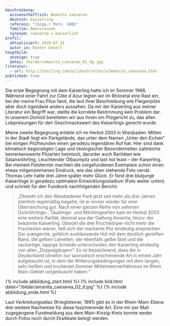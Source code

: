 ```yaml
---
beschreibung:
  wissenschaftlich: Amanita caesarea
  deutsch: Kaiserling
  referenz: "(Scop.) Pers. 1801"
  familie: Amanitaceae
  synonym: caesarea = kaiserlich
profil:
  aktualisiert: 2020-07-24
  autor_in: Dieter Gewalt
hauptbild:
  anzeige: true
  datei: /bilder/amanita_caesarea_01_dg.jpg
literatur:
  - url: http://tintling.com/pilzbuch/arten/a/Amanita_caesarea.html
published: true
---
```


Die erste Begegnung mit dem Kaiserling hatte ich im Sommer 1968. Während einer Fahrt zur Côte d´Azur legten wir im Rhônetal eine Rast ein, bei der meine Frau Pilze fand, die laut ihrer Beschreibung wie Fliegenpilze aber doch irgendwie anders aussahen. Da mir der Kaiserling aus meiner Literatur ein Begriff war, stellte die korrekte Bestimmung kein Problem dar. In unserem Domizil bereiteten wir aus ihnen ein Pilzgericht zu, das allen Lobpreisungen für den Geschmackswert des Kaiserlings gerecht wurde.

Meine zweite Begegnung erlebte ich im Herbst 2003 in Wiesbaden. Mitten in der Stadt liegt ein Parkgelände, das unter dem Namen „Unter den Eichen“ bei einigen Pilzfreunden einen geradezu legendären Ruf hat. Hier sind dank klimatisch begünstigter Lage und ökologischer Besonderheiten zahlreiche bemerkenswerte Pilzarten heimisch, darunter auch Raritäten wie Satansröhrling, Leuchtender Ölbaumpilz und last not least – der Kaiserling. Bei meinem Fototermin machten die vorgefundenen Exemplare schon einen etwas mitgenommenen Eindruck, wie das oben stehende Foto verrät. Thomas Lehr hatte drei Jahre später mehr Glück. Er fand drei blutjunge Kaiserlinge in geradezu optimalem Entwicklungsstadium (Foto weiter unten) und schrieb für den Fundkorb nachfolgenden Bericht:

> „Obwohl ich den Wiesbadener Park jetzt seit mehr als drei Jahren ziemlich regelmäßig begehe, ist er immer wieder für eine Überraschung gut. Nach einer ganzen Reihe von seltenen Dickröhrlings-, Täublings- und Milchlingsarten kam im Herbst 2003 eine weitere Rarität, diesmal aus der Gattung Amanita, hinzu: der bekannte Kaiserling. Obwohl die drei Fruchtkörper nicht mehr die frischesten waren, ließ sich der markante Pilz eindeutig ansprechen. Der orangerote, gelblich ausblassende Hut mit dem deutlich gerieften Rand, die gelben Lamellen, der ebenfalls gelbe Stiel und die sackartige, lappige Scheide unterscheiden den Kaiserling eindeutig von allen „Doppelgängern“. Es ist bezeichnend, dass die in Deutschland ohnehin nur sporadisch erscheinende Art in einem Jahr aufgetaucht ist, in dem die Witterungsbedingungen mit dem langen, sehr heißen und trockenen Sommer Mittelmeerverhältnisse im Rhein Main-Gebiet vorgetäuscht haben.“

{% include abbildung_start.html %}
{% include bild.html datei="/bilder/amanita_caesarea_02_tl.jpg" %}
{% include abbildung_ende.html %}

Laut Verbreitungsatlas (Krieglsteiner, 1991) gibt es in der Rhein-Main-Ebene drei weitere Nachweise für diese faszinierende Art. Eine mir per Mail zugegangene Fundmeldung aus dem Main-Kinzig-Kreis konnte weder durch Fotos noch durch Eksikkate belegt werden.
